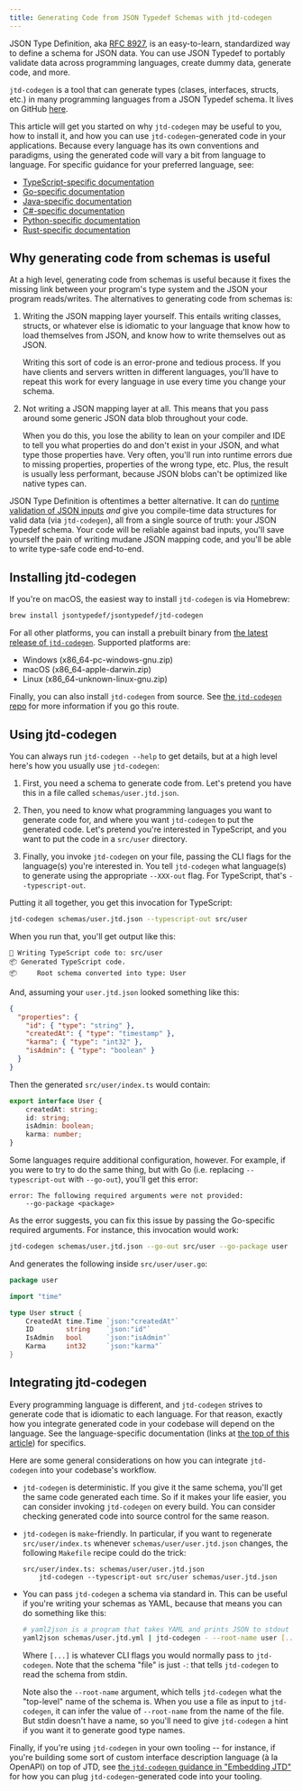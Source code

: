 ```yaml
---
title: Generating Code from JSON Typedef Schemas with jtd-codegen
---
```


JSON Type Definition, aka [RFC 8927](https://tools.ietf.org/html/rfc8927), is an
easy-to-learn, standardized way to define a schema for JSON data. You can use
JSON Typedef to portably validate data across programming languages, create
dummy data, generate code, and more.

`jtd-codegen` is a tool that can generate types (clases, interfaces, structs,
etc.) in many programming languages from a JSON Typedef schema. It lives on
GitHub [here](https://github.com/jsontypedef/json-typedef-codegen).

This article will get you started on why `jtd-codegen` may be useful to you, how
to install it, and how you can use `jtd-codegen`-generated code in your
applications. Because every language has its own conventions and paradigms,
using the generated code will vary a bit from language to language. For specific
guidance for your preferred language, see:

* [TypeScript-specific documentation](/docs/typescript-codegen)
* [Go-specific documentation](/docs/go-codegen)
* [Java-specific documentation](/docs/java-codegen)
* [C#-specific documentation](/docs/csharp-codegen)
* [Python-specific documentation](/docs/python-codegen)
* [Rust-specific documentation](/docs/rust-codegen)

## Why generating code from schemas is useful

At a high level, generating code from schemas is useful because it fixes the
missing link between your program's type system and the JSON your program
reads/writes. The alternatives to generating code from schemas is:

1. Writing the JSON mapping layer yourself. This entails writing classes,
   structs, or whatever else is idiomatic to your language that know how to load
   themselves from JSON, and know how to write themselves out as JSON.

   Writing this sort of code is an error-prone and tedious process. If you have
   clients and servers written in different languages, you'll have to repeat
   this work for every language in use every time you change your schema.

2. Not writing a JSON mapping layer at all. This means that you pass around some
   generic JSON data blob throughout your code.

   When you do this, you lose the ability to lean on your compiler and IDE to
   tell you what properties do and don't exist in your JSON, and what type those
   properties have. Very often, you'll run into runtime errors due to missing
   properties, properties of the wrong type, etc. Plus, the result is usually
   less performant, because JSON blobs can't be optimized like native types can.

JSON Type Definition is oftentimes a better alternative. It can do [runtime
validation of JSON inputs](/docs/implementations) *and* give you compile-time
data structures for valid data (via `jtd-codegen`), all from a single source of
truth: your JSON Typedef schema. Your code will be reliable against bad inputs,
you'll save yourself the pain of writing mudane JSON mapping code, and you'll be
able to write type-safe code end-to-end.

## Installing jtd-codegen

If you're on macOS, the easiest way to install `jtd-codegen` is via Homebrew:

```bash
brew install jsontypedef/jsontypedef/jtd-codegen
```

For all other platforms, you can install a prebuilt binary from [the latest
release of
`jtd-codegen`](https://github.com/jsontypedef/json-typedef-codegen/releases/latest).
Supported platforms are:

* Windows (x86_64-pc-windows-gnu.zip)
* macOS (x86_64-apple-darwin.zip)
* Linux (x86_64-unknown-linux-gnu.zip)

Finally, you can also install `jtd-codegen` from source. See [the `jtd-codegen`
repo](https://github.com/jsontypedef/json-typedef-codegen) for more information
if you go this route.

## Using jtd-codegen

You can always run `jtd-codegen --help` to get details, but at a high level
here's how you usually use `jtd-codegen`:

1. First, you need a schema to generate code from. Let's pretend you have this
   in a file called `schemas/user.jtd.json`.

2. Then, you need to know what programming languages you want to generate code
   for, and where you want `jtd-codegen` to put the generated code. Let's
   pretend you're interested in TypeScript, and you want to put the code in a
   `src/user` directory.

3. Finally, you invoke `jtd-codegen` on your file, passing the CLI flags for the
   language(s) you're interested in. You tell `jtd-codegen` what language(s) to
   generate using the appropriate `--XXX-out` flag. For TypeScript, that's
   `--typescript-out`.

Putting it all together, you get this invocation for TypeScript:

```bash
jtd-codegen schemas/user.jtd.json --typescript-out src/user
```

When you run that, you'll get output like this:

```text
📝 Writing TypeScript code to: src/user
📦 Generated TypeScript code.
📦     Root schema converted into type: User
```

And, assuming your `user.jtd.json` looked something like this:

```json
{
  "properties": {
    "id": { "type": "string" },
    "createdAt": { "type": "timestamp" },
    "karma": { "type": "int32" },
    "isAdmin": { "type": "boolean" }
  }
}
```

Then the generated `src/user/index.ts` would contain:

```ts
export interface User {
    createdAt: string;
    id: string;
    isAdmin: boolean;
    karma: number;
}
```

Some languages require additional configuration, however. For example, if you
were to try to do the same thing, but with Go (i.e. replacing `--typescript-out`
with `--go-out`), you'll get this error:

```text
error: The following required arguments were not provided:
    --go-package <package>
```

As the error suggests, you can fix this issue by passing the Go-specific
required arguments. For instance, this invocation would work:

```bash
jtd-codegen schemas/user.jtd.json --go-out src/user --go-package user
```

And generates the following inside `src/user/user.go`:

```go
package user

import "time"

type User struct {
    CreatedAt time.Time `json:"createdAt"`
    ID        string    `json:"id"`
    IsAdmin   bool      `json:"isAdmin"`
    Karma     int32     `json:"karma"`
}
```

## Integrating jtd-codegen

Every programming language is different, and `jtd-codegen` strives to generate
code that is idiomatic to each language. For that reason, exactly how you
integrate generated code in your codebase will depend on the language. See the
language-specific documentation (links at [the top of this article](#top)) for
specifics.

Here are some general considerations on how you can integrate `jtd-codegen` into
your codebase's workflow.

* `jtd-codegen` is deterministic. If you give it the same schema, you'll get the
  same code generated each time. So if it makes your life easier, you can
  consider invoking `jtd-codegen` on every build. You can consider checking
  generated code into source control for the same reason.

* `jtd-codegen` is `make`-friendly. In particular, if you want to regenerate
  `src/user/index.ts` whenever `schemas/user/user.jtd.json` changes, the
  following `Makefile` recipe could do the trick:

  ```make
  src/user/index.ts: schemas/user/user.jtd.json
      jtd-codegen --typescript-out src/user schemas/user.jtd.json
  ```

* You can pass `jtd-codegen` a schema via standard in. This can be useful if
  you're writing your schemas as YAML, because that means you can do something
  like this:

  ```bash
  # yaml2json is a program that takes YAML and prints JSON to stdout
  yaml2json schemas/user.jtd.yml | jtd-codegen - --root-name user [...]
  ```

  Where `[...]` is whatever CLI flags you would normally pass to `jtd-codegen`.
  Note that the schema "file" is just `-`: that tells `jtd-codegen` to read the
  schema from stdin.

  Note also the `--root-name` argument, which tells `jtd-codegen` what the
  "top-level" name of the schema is. When you use a file as input to
  `jtd-codegen`, it can infer the value of `--root-name` from the name of the
  file. But stdin doesn't have a name, so you'll need to give `jtd-codegen` a
  hint if you want it to generate good type names.

Finally, if you're using `jtd-codegen` in your own tooling -- for instance, if
you're building some sort of custom interface description language (à la
OpenAPI) on top of JTD, see [the `jtd-codegen` guidance in "Embedding
JTD"](/docs/embedding-jtd#embedding-jtd-codegen) for how you can plug
`jtd-codegen`-generated code into your tooling.
